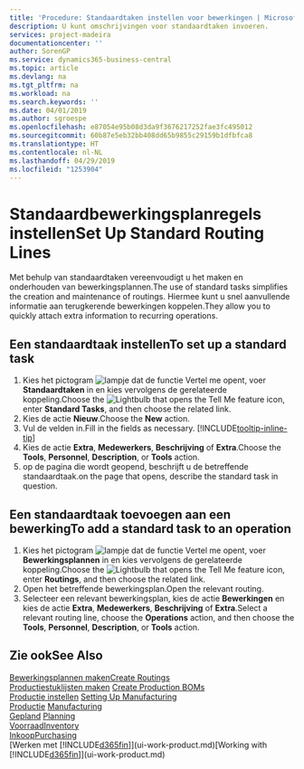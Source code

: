 ```yaml
---
title: 'Procedure: Standaardtaken instellen voor bewerkingen | Microsoft Docs'
description: U kunt omschrijvingen voor standaardtaken invoeren.
services: project-madeira
documentationcenter: ''
author: SorenGP
ms.service: dynamics365-business-central
ms.topic: article
ms.devlang: na
ms.tgt_pltfrm: na
ms.workload: na
ms.search.keywords: ''
ms.date: 04/01/2019
ms.author: sgroespe
ms.openlocfilehash: e87054e95b08d3da9f3676217252fae3fc495012
ms.sourcegitcommit: 60b87e5eb32bb408dd65b9855c29159b1dfbfca8
ms.translationtype: HT
ms.contentlocale: nl-NL
ms.lasthandoff: 04/29/2019
ms.locfileid: "1253904"
---
```

# <a name="set-up-standard-routing-lines"></a><span data-ttu-id="fe654-103">Standaardbewerkingsplanregels instellen</span><span class="sxs-lookup"><span data-stu-id="fe654-103">Set Up Standard Routing Lines</span></span>
<span data-ttu-id="fe654-104">Met behulp van standaardtaken vereenvoudigt u het maken en onderhouden van bewerkingsplannen.</span><span class="sxs-lookup"><span data-stu-id="fe654-104">The use of standard tasks simplifies the creation and maintenance of routings.</span></span> <span data-ttu-id="fe654-105">Hiermee kunt u snel aanvullende informatie aan terugkerende bewerkingen koppelen.</span><span class="sxs-lookup"><span data-stu-id="fe654-105">They allow you to quickly attach extra information to recurring operations.</span></span>

## <a name="to-set-up-a-standard-task"></a><span data-ttu-id="fe654-106">Een standaardtaak instellen</span><span class="sxs-lookup"><span data-stu-id="fe654-106">To set up a standard task</span></span>
1. <span data-ttu-id="fe654-107">Kies het pictogram ![lampje dat de functie Vertel me opent](media/ui-search/search_small.png "Vertel me wat u wilt doen"), voer **Standaardtaken** in en kies vervolgens de gerelateerde koppeling.</span><span class="sxs-lookup"><span data-stu-id="fe654-107">Choose the ![Lightbulb that opens the Tell Me feature](media/ui-search/search_small.png "Tell me what you want to do") icon, enter **Standard Tasks**, and then choose the related link.</span></span>
2. <span data-ttu-id="fe654-108">Kies de actie **Nieuw**.</span><span class="sxs-lookup"><span data-stu-id="fe654-108">Choose the **New** action.</span></span>
3. <span data-ttu-id="fe654-109">Vul de velden in.</span><span class="sxs-lookup"><span data-stu-id="fe654-109">Fill in the fields as necessary.</span></span> [!INCLUDE[tooltip-inline-tip](includes/tooltip-inline-tip_md.md)]
4. <span data-ttu-id="fe654-110">Kies de actie **Extra**, **Medewerkers**, **Beschrijving** of **Extra**.</span><span class="sxs-lookup"><span data-stu-id="fe654-110">Choose the **Tools**, **Personnel**, **Description**, or **Tools** action.</span></span>
5. <span data-ttu-id="fe654-111">op de pagina die wordt geopend, beschrijft u de betreffende standaardtaak.</span><span class="sxs-lookup"><span data-stu-id="fe654-111">on the page that opens, describe the standard task in question.</span></span>

## <a name="to-add-a-standard-task-to-an-operation"></a><span data-ttu-id="fe654-112">Een standaardtaak toevoegen aan een bewerking</span><span class="sxs-lookup"><span data-stu-id="fe654-112">To add a standard task to an operation</span></span>
1. <span data-ttu-id="fe654-113">Kies het pictogram ![lampje dat de functie Vertel me opent](media/ui-search/search_small.png "Vertel me wat u wilt doen"), voer **Bewerkingsplannen** in en kies vervolgens de gerelateerde koppeling.</span><span class="sxs-lookup"><span data-stu-id="fe654-113">Choose the ![Lightbulb that opens the Tell Me feature](media/ui-search/search_small.png "Tell me what you want to do") icon, enter **Routings**, and then choose the related link.</span></span>
2. <span data-ttu-id="fe654-114">Open het betreffende bewerkingsplan.</span><span class="sxs-lookup"><span data-stu-id="fe654-114">Open the relevant routing.</span></span>
3. <span data-ttu-id="fe654-115">Selecteer een relevant bewerkingsplan, kies de actie **Bewerkingen** en kies de actie **Extra**, **Medewerkers**, **Beschrijving** of **Extra**.</span><span class="sxs-lookup"><span data-stu-id="fe654-115">Select a relevant routing line, choose the **Operations** action, and then choose the **Tools**, **Personnel**, **Description**, or **Tools** action.</span></span>

## <a name="see-also"></a><span data-ttu-id="fe654-116">Zie ook</span><span class="sxs-lookup"><span data-stu-id="fe654-116">See Also</span></span>  
[<span data-ttu-id="fe654-117">Bewerkingsplannen maken</span><span class="sxs-lookup"><span data-stu-id="fe654-117">Create Routings</span></span>](production-how-to-create-routings.md)  
<span data-ttu-id="fe654-118">[Productiestuklijsten maken](production-how-to-create-production-boms.md)   </span><span class="sxs-lookup"><span data-stu-id="fe654-118">[Create Production BOMs](production-how-to-create-production-boms.md)   </span></span>  
<span data-ttu-id="fe654-119">[Productie instellen](production-configure-production-processes.md) </span><span class="sxs-lookup"><span data-stu-id="fe654-119">[Setting Up Manufacturing](production-configure-production-processes.md) </span></span>  
<span data-ttu-id="fe654-120">[Productie](production-manage-manufacturing.md)  </span><span class="sxs-lookup"><span data-stu-id="fe654-120">[Manufacturing](production-manage-manufacturing.md)  </span></span>  
<span data-ttu-id="fe654-121">[Gepland](production-planning.md) </span><span class="sxs-lookup"><span data-stu-id="fe654-121">[Planning](production-planning.md) </span></span>  
[<span data-ttu-id="fe654-122">Voorraad</span><span class="sxs-lookup"><span data-stu-id="fe654-122">Inventory</span></span>](inventory-manage-inventory.md)  
[<span data-ttu-id="fe654-123">Inkoop</span><span class="sxs-lookup"><span data-stu-id="fe654-123">Purchasing</span></span>](purchasing-manage-purchasing.md)  
<span data-ttu-id="fe654-124">[Werken met [!INCLUDE[d365fin](includes/d365fin_md.md)]](ui-work-product.md)</span><span class="sxs-lookup"><span data-stu-id="fe654-124">[Working with [!INCLUDE[d365fin](includes/d365fin_md.md)]](ui-work-product.md)</span></span>  
